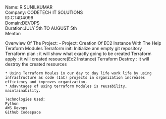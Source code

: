  Name: R SUNILKUMAR                                                                                                                                                                                                    
 Company: CODETECH IT SOLUTIONS                                                                                                        
 ID:CT4D4099                                                                                                                                                                                               
 Domain:DEVOPS                                                                                                                                                                                            
 Duration:JULY 5th TO AUGUST 5th                                                                                                                                                                                 
 Mentor:

 Overwiew Of The Project: -
 	Project: Creation Of EC2 Instance With The Help Teraform Modules
  	Terraform init: Initialize ann empty git repository
	Terraform plan : it will show what exactly going to be created
	Terraform apply : it will created resoucre(Ec2 Instance)
	Terraform Destroy : it will destroy the created resources

	* Using Terraform Moules in our day to day life work life by using infrastructure as code (IaC) projects in organization increases efficiency and improves organization.
	* Adavntages of using terraform Modules is reusability, maintainability.

	Technologies Used:
	Python
	AWS Devops
	Github Codespace

